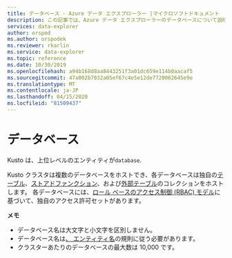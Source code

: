 ```yaml
---
title: データベース - Azure データ エクスプローラー |マイクロソフトドキュメント
description: この記事では、Azure データ エクスプローラーのデータベースについて説明します。
services: data-explorer
author: orspod
ms.author: orspodek
ms.reviewer: rkarlin
ms.service: data-explorer
ms.topic: reference
ms.date: 10/30/2019
ms.openlocfilehash: a94b168d8aa8443251f3a01dc659e114b0aacaf5
ms.sourcegitcommit: 47a002b7032a05ef67c4e5e12de7720062645e9e
ms.translationtype: MT
ms.contentlocale: ja-JP
ms.lasthandoff: 04/15/2020
ms.locfileid: "81509437"
---
```

# <a name="databases"></a>データベース

Kusto は、上位レベルのエンティティが`database`. 

Kusto クラスタは複数のデータベースをホストでき、各データベースは独自の[テーブル](tables.md)、[ストアドファンクション](stored-functions.md)、および[外部テーブル](externaltables.md)のコレクションをホストします。
各データベースには、[ロール ベースのアクセス制御 (RBAC) モデル](../../management/access-control/index.md)に基づいて、独自のアクセス許可セットがあります。

**メモ**  

* データベース名は大文字と小文字を区別しません。
* データベース名は[、 エンティティ名](./entity-names.md)の規則に従う必要があります。
* クラスターあたりのデータベースの最大数は 10,000 です。
